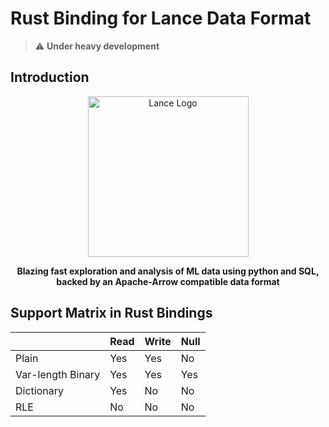 # Rust Binding for Lance Data Format

> :warning: **Under heavy development**

## Introduction

<div align="center">
<p align="center">

<img width="257" alt="Lance Logo" src="https://user-images.githubusercontent.com/917119/199353423-d3e202f7-0269-411d-8ff2-e747e419e492.png">

**Blazing fast exploration and analysis of ML data using python and SQL, backed by an Apache-Arrow compatible data format**
</p></div>

## Support Matrix in Rust Bindings

|                   | Read | Write | Null |
|-------------------|------|-------|------|
| Plain             | Yes  | Yes   | No   |
| Var-length Binary | Yes  | Yes   | Yes  |
| Dictionary        | Yes  | No    | No   |
| RLE               | No   | No    | No   |

